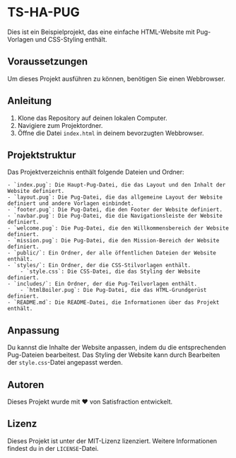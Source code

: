 # TS-HA-PUG

Dies ist ein Beispielprojekt, das eine einfache HTML-Website mit Pug-Vorlagen und CSS-Styling enthält.

## Voraussetzungen

Um dieses Projekt ausführen zu können, benötigen Sie einen Webbrowser.

## Anleitung

1. Klone das Repository auf deinen lokalen Computer.
2. Navigiere zum Projektordner.
3. Öffne die Datei `index.html` in deinem bevorzugten Webbrowser.

## Projektstruktur

Das Projektverzeichnis enthält folgende Dateien und Ordner:

    - `index.pug`: Die Haupt-Pug-Datei, die das Layout und den Inhalt der Website definiert.
    - `layout.pug`: Die Pug-Datei, die das allgemeine Layout der Website definiert und andere Vorlagen einbindet.
    - `footer.pug`: Die Pug-Datei, die den Footer der Website definiert.
    - `navbar.pug`: Die Pug-Datei, die die Navigationsleiste der Website definiert.
    - `welcome.pug`: Die Pug-Datei, die den Willkommensbereich der Website definiert.
    - `mission.pug`: Die Pug-Datei, die den Mission-Bereich der Website definiert.
    - `public/`: Ein Ordner, der alle öffentlichen Dateien der Website enthält.
    - `styles/`: Ein Ordner, der die CSS-Stilvorlagen enthält.
        - `style.css`: Die CSS-Datei, die das Styling der Website definiert.
    - `includes/`: Ein Ordner, der die Pug-Teilvorlagen enthält.
        - `htmlBoiler.pug`: Die Pug-Datei, die das HTML-Grundgerüst definiert.
    - `README.md`: Die README-Datei, die Informationen über das Projekt enthält.

## Anpassung

Du kannst die Inhalte der Website anpassen, indem du die entsprechenden Pug-Dateien bearbeitest. Das Styling der Website kann durch Bearbeiten der `style.css`-Datei angepasst werden.

## Autoren

Dieses Projekt wurde mit ❤️ von Satisfraction entwickelt.

## Lizenz

Dieses Projekt ist unter der MIT-Lizenz lizenziert. Weitere Informationen findest du in der `LICENSE`-Datei.